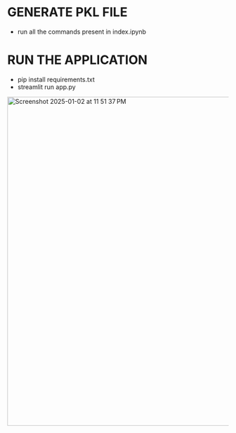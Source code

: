 # GENERATE PKL FILE
* run all the commands present in index.ipynb

# RUN THE APPLICATION
* pip install requirements.txt
* streamlit run app.py

<img width="750" alt="Screenshot 2025-01-02 at 11 51 37 PM" src="https://github.com/user-attachments/assets/65fcbb17-9b82-4f90-a476-82281cb3fe64" />
